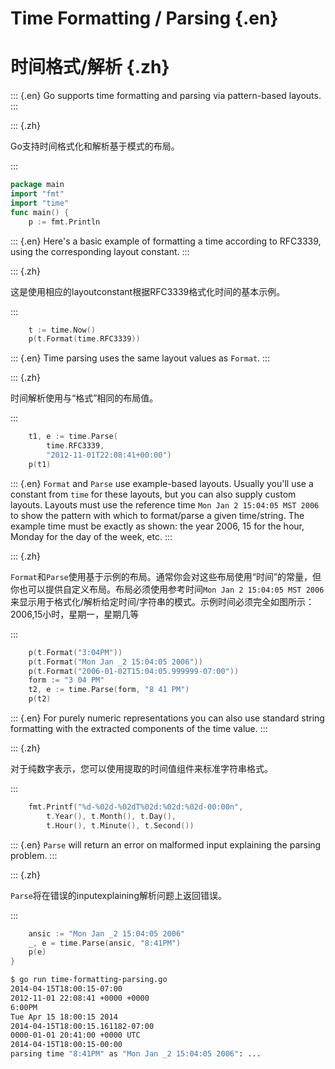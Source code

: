 
# Time Formatting / Parsing {.en}


# 时间格式/解析 {.zh}


::: {.en}
Go supports time formatting and parsing via
pattern-based layouts.
:::

::: {.zh}

Go支持时间格式化和解析基于模式的布局。

:::


```go
package main
import "fmt"
import "time"
func main() {
	p := fmt.Println
```


::: {.en}
Here's a basic example of formatting a time
according to RFC3339, using the corresponding layout
constant.
:::

::: {.zh}

这是使用相应的layoutconstant根据RFC3339格式化时间的基本示例。

:::


```go
	t := time.Now()
	p(t.Format(time.RFC3339))
```


::: {.en}
Time parsing uses the same layout values as `Format`.
:::

::: {.zh}

时间解析使用与“格式”相同的布局值。

:::


```go
	t1, e := time.Parse(
		time.RFC3339,
		"2012-11-01T22:08:41+00:00")
	p(t1)
```


::: {.en}
`Format` and `Parse` use example-based layouts. Usually
you'll use a constant from `time` for these layouts, but
you can also supply custom layouts. Layouts must use the
reference time `Mon Jan 2 15:04:05 MST 2006` to show the
pattern with which to format/parse a given time/string.
The example time must be exactly as shown: the year 2006,
15 for the hour, Monday for the day of the week, etc.
:::

::: {.zh}

`Format`和`Parse`使用基于示例的布局。通常你会对这些布局使用“时间”的常量，但你也可以提供自定义布局。布局必须使用参考时间`Mon Jan 2 15:04:05 MST 2006`来显示用于格式化/解析给定时间/字符串的模式。示例时间必须完全如图所示：2006,15小时，星期一，星期几等

:::


```go
	p(t.Format("3:04PM"))
	p(t.Format("Mon Jan _2 15:04:05 2006"))
	p(t.Format("2006-01-02T15:04:05.999999-07:00"))
	form := "3 04 PM"
	t2, e := time.Parse(form, "8 41 PM")
	p(t2)
```


::: {.en}
For purely numeric representations you can also
use standard string formatting with the extracted
components of the time value.
:::

::: {.zh}

对于纯数字表示，您可以使用提取的时间值组件来标准字符串格式。

:::


```go
	fmt.Printf("%d-%02d-%02dT%02d:%02d:%02d-00:00n",
		t.Year(), t.Month(), t.Day(),
		t.Hour(), t.Minute(), t.Second())
```


::: {.en}
`Parse` will return an error on malformed input
explaining the parsing problem.
:::

::: {.zh}

`Parse`将在错误的inputexplaining解析问题上返回错误。

:::


```go
	ansic := "Mon Jan _2 15:04:05 2006"
	_, e = time.Parse(ansic, "8:41PM")
	p(e)
}
```


```sh
$ go run time-formatting-parsing.go 
2014-04-15T18:00:15-07:00
2012-11-01 22:08:41 +0000 +0000
6:00PM
Tue Apr 15 18:00:15 2014
2014-04-15T18:00:15.161182-07:00
0000-01-01 20:41:00 +0000 UTC
2014-04-15T18:00:15-00:00
parsing time "8:41PM" as "Mon Jan _2 15:04:05 2006": ...
```


